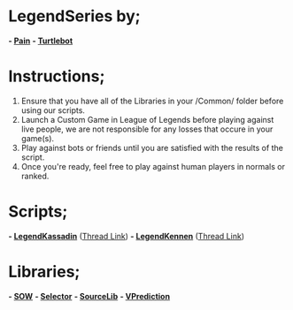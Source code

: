 LegendSeries by;
================

**- [Pain][1]** 
**- [Turtlebot][2]**

Instructions;
=============
1. Ensure that you have all of the Libraries in your /Common/ folder before using our scripts.
2. Launch a Custom Game in League of Legends before playing against live people, we are not responsible  for any losses that occure in your game(s).
4. Play against bots or friends until you are satisfied with the results of the script.
5. Once you're ready, feel free to play against human players in normals or ranked.

Scripts;
=======

 **- [LegendKassadin][3]** ([Thread Link][4])
 **- [LegendKennen][5]** ([Thread Link][6])
 

Libraries;
=========

 **- [SOW][7]**
 **- [Selector][8]**
 **- [SourceLib][9]** 
 **- [VPrediction][10]**


  [1]: http://botoflegends.com/forum/user/2005-
  [2]: http://botoflegends.com/forum/user/18902-
  [3]: https://github.com/LegendBot/Scripts/blob/master/LegendKennen.lua
  [4]: http://botoflegends.com/forum/topic/21923-
  [5]: https://github.com/LegendBot/Scripts/blob/master/LegendKassadin.lua
  [6]: http://botoflegends.com/forum/topic/22490-
  [7]: https://github.com/LegendBot/Scripts/blob/master/Common/SOW.lua
  [8]: https://github.com/LegendBot/Scripts/blob/master/Common/Selector.lua
  [9]: https://github.com/LegendBot/Scripts/blob/master/Common/SourceLib.lua
  [10]: https://github.com/LegendBot/Scripts/blob/master/Common/VPrediction.lua
